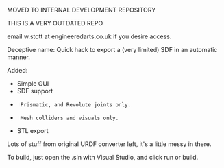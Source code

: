 MOVED TO INTERNAL DEVELOPMENT REPOSITORY

THIS IS A VERY OUTDATED REPO

email w.stott at engineeredarts.co.uk if you desire access.

Deceptive name:
Quick hack to export a (very limited) SDF in an automatic manner.

Added:
* Simple GUI
* SDF support
*      Prismatic, and Revolute joints only.
*      Mesh colliders and visuals only.
* STL export

Lots of stuff from original URDF converter left, it's a little messy in there.

To build, just open the .sln with Visual Studio, and click run or build.
